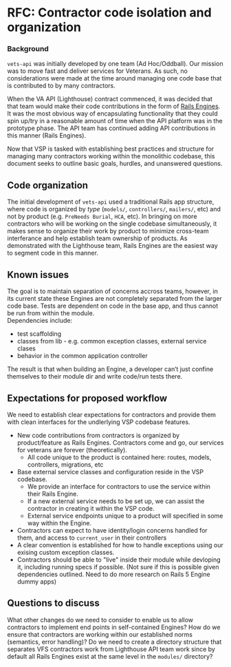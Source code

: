 # RFC: Contractor code isolation and organization

### Background

`vets-api` was initially developed by one team (Ad Hoc/Oddball).
Our mission was to move fast and deliver services for Veterans.
As such, no considerations were made at the time around managing one code base that is contributed to by many contractors.

When the VA API (Lighthouse) contract commenced, it was decided that that team would make their code contributions in the form of [Rails Engines](https://guides.rubyonrails.org/engines.html).
It was the most obvious way of encapsulating functionality that they could spin up/try in a reasonable amount of time when the API platform was in the prototype phase.
The API team has continued adding API contributions in this manner (Rails Engines).

Now that VSP is tasked with establishing best practices and structure for managing many contractors working within the monolithic codebase, this document seeks to outline basic goals, hurdles, and unanswered questions.

## Code organization

The initial development of `vets-api` used a traditional Rails app structure, where code is organized by _type_ (`models/`, `controllers/`, `mailers/`, etc) and not by product (e.g. `PreNeeds Burial`, `HCA`, etc).
In bringing on more contractors who will be working on the single codebase simultaneously, it makes sense to organize their work by product to minimize cross-team interferance and help establish team ownership of products.
As demonstrated with the Lighthouse team, Rails Engines are the easiest way to segment code in this manner.

## Known issues

The goal is to maintain separation of concerns accross teams, however, in its current state these Engines are not completely separated from the larger code base.
Tests are dependent on code in the base app, and thus cannot be run from within the module.  
Dependencies include:
  * test scaffolding
  * classes from lib - e.g. common exception classes, external service clases
  * behavior in the common application controller

The result is that when building an Engine, a developer can’t just confine themselves to their module dir and write code/run tests there.

## Expectations for proposed workflow

We need to establish clear expectations for contractors and provide them with clean interfaces for the undlerlying VSP codebase features.

* New code contributions from contractors is organized by product/feature as Rails Engines.  Contractors come and go, our services for veterans are forever (theoretically).
  * All code unique to the product is contained here: routes, models, controllers, migrations, etc
* Base external service classes and configuration reside in the VSP codebase.
  * We provide an interface for contractors to use the service within their Rails Engine.  
  * If a new external service needs to be set up, we can assist the contractor in creating it within the VSP code.
  * External service endpoints unique to a product will specified in some way within the Engine.
* Contractors can expect to have identity/login concerns handled for them, and access to `current_user` in their controllers
* A clear convention is established for how to handle exceptions using our exising custom exception classes.
* Contractors should be able to "live" inside their module while devloping it, including running specs if possible. (Not sure if this is possible given dependencies outlined. Need to do more research on Rails 5 Engine dummy apps)

## Questions to discuss

What other changes do we need to consider to enable us to allow contractors to implement end points in self-contained Engines?
How do we ensure that contractors are working within our established norms (semantics, error handling)?
Do we need to create a directory structure that separates VFS contractors work from Lighthouse API team work since by default all Rails Engines exist at the same level in the `modules/` directory?

